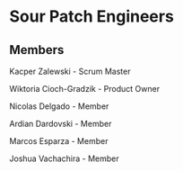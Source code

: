 # Sour Patch Engineers

## Members
Kacper Zalewski - Scrum Master

Wiktoria Cioch-Gradzik - Product Owner

Nicolas Delgado - Member

Ardian Dardovski - Member

Marcos Esparza - Member

Joshua Vachachira - Member
